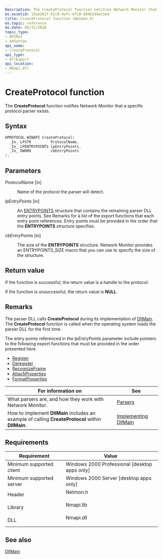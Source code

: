 ```yaml
---
Description: The CreateProtocol function notifies Network Monitor that a specific protocol parser exists.
ms.assetid: 13ae261f-b1c0-4afc-b718-d64b3d4ec5ee
title: CreateProtocol function (Netmon.h)
ms.topic: reference
ms.date: 05/31/2018
topic_type: 
- APIRef
- kbSyntax
api_name: 
- CreateProtocol
api_type: 
- DllExport
api_location: 
- Nmapi.dll
---
```


# CreateProtocol function

The **CreateProtocol** function notifies Network Monitor that a specific protocol parser exists.

## Syntax


```C++
HPROTOCOL WINAPI CreateProtocol(
  _In_ LPSTR         ProtocolName,
  _In_ LPENTRYPOINTS lpEntryPoints,
  _In_ DWORD         cbEntryPoints
);
```



## Parameters

<dl> <dt>

*ProtocolName* \[in\]
</dt> <dd>

Name of the protocol the parser will detect.

</dd> <dt>

*lpEntryPoints* \[in\]
</dt> <dd>

An [ENTRYPOINTS](entrypoints.md) structure that contains the remaining parser DLL entry points. See Remarks for a list of the export functions that each entry point references. Entry points must be provided in the order that the **ENTRYPOINTS** structure specifies.

</dd> <dt>

*cbEntryPoints* \[in\]
</dt> <dd>

The size of the **ENTRYPOINTS** structure. Network Monitor provides an ENTRYPOINTS\_SIZE macro that you can use to specify the size of the structure.

</dd> </dl>

## Return value

If the function is successful, the return value is a handle to the protocol.

If the function is unsuccessful, the return value is **NULL**.

## Remarks

The parser DLL calls **CreateProtocol** during its implementation of [DllMain](dllmain-parser.md). The **CreateProtocol** function is called when the operating system loads the parser DLL for the first time.

The entry points referenced in the *lpEntryPoints* parameter include pointers to the following export functions that must be provided in the order presented here.

-   [Register](register-parser.md)
-   [Deregister](deregister.md)
-   [RecognizeFrame](recognizeframe.md)
-   [AttachProperties](attachproperties.md)
-   [FormatProperties](formatproperties.md)



| For information on                                                                                 | See                                                     |
|----------------------------------------------------------------------------------------------------|---------------------------------------------------------|
| What parsers are, and how they work with Network Monitor.                                          | [Parsers](parsers.md)                                  |
| How to implement **DllMain** includes an example of calling **CreateProtocol** within **DllMain**. | [Implementing DllMain](implementing-dllmain-parser.md) |



 

## Requirements



| Requirement | Value |
|-------------------------------------|--------------------------------------------------------------------------------------|
| Minimum supported client<br/> | Windows 2000 Professional \[desktop apps only\]<br/>                           |
| Minimum supported server<br/> | Windows 2000 Server \[desktop apps only\]<br/>                                 |
| Header<br/>                   | <dl> <dt>Netmon.h</dt> </dl>  |
| Library<br/>                  | <dl> <dt>Nmapi.lib</dt> </dl> |
| DLL<br/>                      | <dl> <dt>Nmapi.dll</dt> </dl> |



## See also

<dl> <dt>

[DllMain](/windows/desktop/Dlls/dllmain)
</dt> </dl>

 


